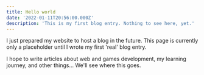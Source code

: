 ```yaml
---
title: Hello world
date: '2022-01-11T20:56:00.000Z'
description: 'This is my first blog entry. Nothing to see here, yet.'
---
```


I just prepared my website to host a blog in the future. This page is currently only a placeholder until I wrote my first 'real' blog entry.

I hope to write articles about web and games development, my learning journey, and other things... We'll see where this goes.
